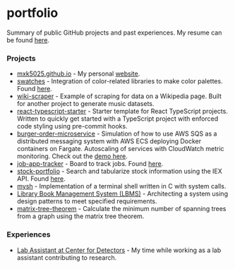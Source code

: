 # portfolio
Summary of public GitHub projects and past experiences. My resume can be found [here](https://michael-kha-site.s3.us-east-1.amazonaws.com/Michael_Kha_Resume.pdf).

### Projects
* [mxk5025.github.io](https://github.com/mxk5025/mxk5025.github.io) - My personal [website](https://michael-kha.com/).
* [swatches](https://github.com/mxk5025/swatches) - Integration of color-related libraries to make color palettes. Found [here](https://michael-kha.com/swatches).
* [wiki-scraper](https://github.com/mxk5025/wiki-scraper) - Example of scraping for data on a Wikipedia page. Built for another project to generate music datasets.
* [react-typescript-starter](https://github.com/mxk5025/react-typescript-starter) - Starter template for React TypeScript projects. Written to quickly get started with a TypeScript project with enforced code styling using pre-commit hooks.
* [burger-order-microservice](https://github.com/mxk5025/burger-order-microservice) - Simulation of how to use AWS SQS as a distributed messaging system with AWS ECS deploying Docker containers on Fargate. Autoscaling of services with CloudWatch metric monitoring. Check out the [demo here](https://github.com/mxk5025/burger-order-microservice#demo).
* [job-app-tracker](https://github.com/mxk5025/job-app-tracker) - Board to track jobs. Found [here](http://michael-kha.com/job-app-tracker/).
* [stock-portfolio](https://github.com/mxk5025/stock-portfolio) - Search and tabularize stock information using the IEX API. Found [here](https://michael-kha.com/stock-portfolio/).
* [mysh](https://github.com/mxk5025/mysh) - Implementation of a terminal shell written in C with system calls.
* [Library Book Management System (LBMS)](https://github.com/mxk5025/LBMS) - Architecting a system using design patterns to meet specified requirements.
* [matrix-tree-theorem](https://github.com/mxk5025/matrix-tree-theorem) - Calculate the minimum number of spanning trees from a graph using the matrix tree theorem.

### Experiences
* [Lab Assistant at Center for Detectors](https://github.com/mxk5025/cfd-lab-assistant) - My time while working as a lab assistant contributing to research.
